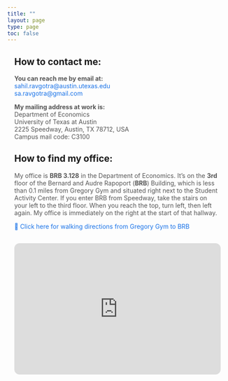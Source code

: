 ```yaml
---
title: ""
layout: page
type: page
toc: false
---
```


<div style="padding-left: 1rem; padding-right: 1rem;">

<h2>How to contact me:</h2>

<p style="font-size: 14px; color: #555;">
  <strong>You can reach me by email at:</strong><br>
  <a href="mailto:sahil.ravgotra@austin.utexas.edu" style="color: #1a73e8; text-decoration: none;">sahil.ravgotra@austin.utexas.edu</a><br>
  <a href="mailto:sa.ravgotra@gmail.com" style="color: #1a73e8; text-decoration: none;">sa.ravgotra@gmail.com</a>
</p>

<p style="font-size: 14px; color: #555;">
  <strong>My mailing address at work is:</strong><br>
  Department of Economics<br>
  University of Texas at Austin<br>
  2225 Speedway, Austin, TX 78712, USA<br>
  Campus mail code: C3100
</p>

<h2>How to find my office:</h2>

<p style="font-size: 14px; color: #555;">
  My office is <strong>BRB 3.128</strong> in the Department of Economics. It’s on the <strong>3rd</strong> floor of the Bernard and Audre Rapoport (<strong>BRB</strong>) Building, which is less than 0.1 miles from Gregory Gym and situated right next to the Student Activity Center. If you enter BRB from Speedway, take the stairs on your left to the third floor. When you reach the top, turn left, then left again. My office is immediately on the right at the start of that hallway.
</p>

<p style="font-size: 14px; color: #555;">
  <a href="https://www.google.com/maps/dir/2101+Speedway,+Austin,+TX+78712/Bernard+and+Audre+Rapoport+Building,+2225+Speedway,+Austin,+TX+78705" 
     target="_blank" 
     style="color: #1a73e8; text-decoration: none;">
    📍 Click here for walking directions from Gregory Gym to BRB
  </a>
</p>


<iframe
  src="https://www.google.com/maps/embed?pb=!1m18!1m12!1m3!1d3449.570076315586!2d-97.73822318487694!3d30.2849186817924!2m3!1f0!2f0!3f0!3m2!1i1024!2i768!4f13.1!3m3!1m2!1s0x8644b5e7c5d14e23%3A0x5f87558c0c1905ee!2sUniversity%20of%20Texas%20at%20Austin%20-%20CBA!5e0!3m2!1sen!2sus!4v1650000000000"
  width="100%"
  height="300"
  style="border:0; border-radius: 12px; margin-top: 1rem;"
  allowfullscreen=""
  loading="lazy"
  referrerpolicy="no-referrer-when-downgrade">
</iframe>



</div>
